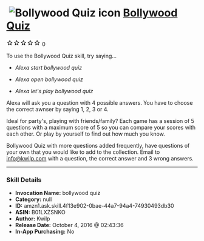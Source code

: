 # &nbsp;<img src="skill_icon" alt="Bollywood Quiz icon" width="36"> [Bollywood Quiz](http://alexa.amazon.com/#skills/amzn1.ask.skill.4f13e902-0bae-44a7-94a4-74930493db30)
![0 stars](../../images/ic_star_border_black_18dp_1x.png)![0 stars](../../images/ic_star_border_black_18dp_1x.png)![0 stars](../../images/ic_star_border_black_18dp_1x.png)![0 stars](../../images/ic_star_border_black_18dp_1x.png)![0 stars](../../images/ic_star_border_black_18dp_1x.png) 0

To use the Bollywood Quiz skill, try saying...

* *Alexa start bollywood quiz*

* *Alexa open bollywood quiz*

* *Alexa let's play bollywood quiz*

Alexa will ask you a question with 4 possible answers. You have to choose the correct awnser by saying 1, 2, 3 or 4.

Ideal for party's, playing with friends/family? Each game has a session of 5 questions with a maximum score of 5 so you can compare your scores with each other. Or play by yourself to find out  how much you know. 

Bollywood Quiz with more questions added frequently, have questions of your own that you would like to add to the collection. Email to info@kwilp.com with a question, the correct answer and 3 wrong answers.

***

### Skill Details

* **Invocation Name:** bollywood quiz
* **Category:** null
* **ID:** amzn1.ask.skill.4f13e902-0bae-44a7-94a4-74930493db30
* **ASIN:** B01LXZSNKO
* **Author:** Kwilp
* **Release Date:** October 4, 2016 @ 02:43:36
* **In-App Purchasing:** No
